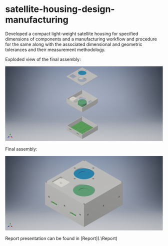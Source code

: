 # satellite-housing-design-manufacturing
Developed a compact light-weight satellite housing for specified dimensions of components and a manufacturing workflow and procedure for the same along with the associated dimensional and geometric tolerances and their measurement methodology.

Exploded view of the final assembly:

![](pics\Assembly_exploded.jpg)



Final assembly:

![](pics\Assembly.jpg)

Report presentation can be found in [Report](.\Report\)

